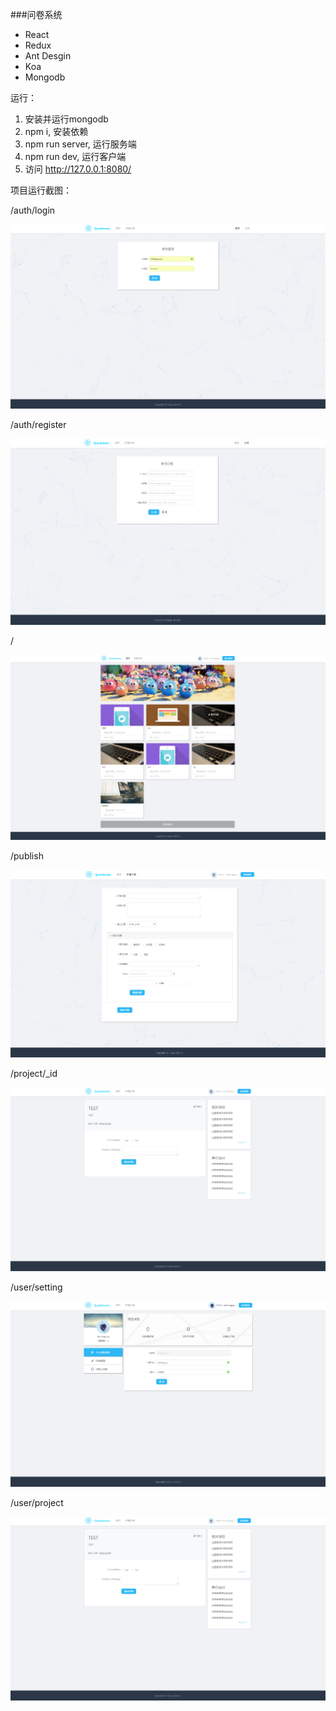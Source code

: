 ###问卷系统

+ React
+ Redux
+ Ant Desgin
+ Koa
+ Mongodb

运行：

1. 安装并运行mongodb
2. npm i, 安装依赖
3. npm run server, 运行服务端
4. npm run dev, 运行客户端
5. 访问 http://127.0.0.1:8080/

项目运行截图：

/auth/login

<img src='./assets/login.png' style='max-width: 100%'>

/auth/register

<img src='./assets/register.png' style='max-width: 100%'>

/

<img src='./assets/home.png' style='max-width: 100%'>

/publish

<img src='./assets/publish.png' style='max-width: 100%'>

/project/_id

<img src='./assets/project.png' style='max-width: 100%'>

/user/setting

<img src='./assets/setting.png' style='max-width: 100%'>

/user/project

<img src='./assets/project.png' style='max-width: 100%'>
